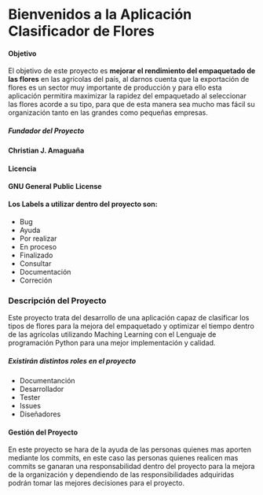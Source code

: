 # Bienvenidos a la Aplicación Clasificador de Flores

#### Objetivo

El objetivo de este proyecto  es **mejorar el rendimiento del empaquetado de las flores** en las agrícolas del país, 
al darnos cuenta que la exportación de flores es un sector muy importante de producción y para ello esta aplicación permitira maximizar 
la rapidez del empaquetado al seleccionar las flores acorde a su tipo, para que de esta manera sea mucho mas fácil su organización tanto
en las grandes como pequeñas empresas.

##### Fundador del Proyecto 

**Christian J. Amaguaña**

#### Licencia

**GNU General Public License**

#### Los Labels a utilizar dentro del proyecto son:

* Bug
* Ayuda 
* Por realizar
* En proceso
* Finalizado
* Consultar
* Documentación
* Correción

### Descripción del Proyecto

Este proyecto trata del desarrollo de una aplicación capaz de clasificar los tipos de flores para la mejora del empaquetado 
y optimizar el tiempo dentro de las agrícolas utilizando Maching Learning con el Lenguaje de programación Python para una 
mejor implementación y calidad.


##### Existirán distintos roles en el proyecto

- Documentanción
- Desarrollador
- Tester
- Issues
- Diseñadores

#### Gestión del Proyecto

En este proyecto se hara de la ayuda de las personas quienes mas aporten mediante los commits, en este caso las 
personas quienes realicen mas commits se ganaran una responsabilidad dentro del proyecto para la mejora de la organización 
y dependiendo de las responsibilidades adquiridas podrán tomar las mejores decisiones para el proyecto.

